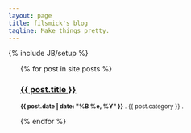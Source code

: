 ```yaml
---
layout: page
title: filsmick's blog
tagline: Make things pretty.
---
```


{% include JB/setup %}

<ul class="posts">
  {% for post in site.posts %}  
      <h3><a href="{{ post.url }}">{{ post.title }}</a></h3>
      <p><small><strong>{{ post.date | date: "%B %e, %Y" }}</strong> . {{ post.category }} . <a href="http://erjjones.github.com{{ post.url }}#disqus_thread"></a></small></p>      
  {% endfor %}
</ul>